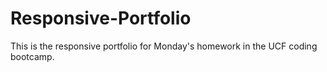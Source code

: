 # Responsive-Portfolio
This is the responsive portfolio for Monday's homework in the UCF coding bootcamp.
